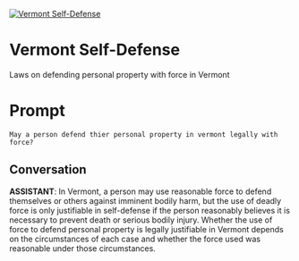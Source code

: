 
[![Vermont Self-Defense](https://flow-prompt-covers.s3.us-west-1.amazonaws.com/icon/vintage/vint_8.png)]()
# Vermont Self-Defense 
Laws on defending personal property with force in Vermont

# Prompt

```
May a person defend thier personal property in vermont legally with force?
```

## Conversation

**ASSISTANT**: In Vermont, a person may use reasonable force to defend themselves or others against imminent bodily harm, but the use of deadly force is only justifiable in self-defense if the person reasonably believes it is necessary to prevent death or serious bodily injury. Whether the use of force to defend personal property is legally justifiable in Vermont depends on the circumstances of each case and whether the force used was reasonable under those circumstances.


